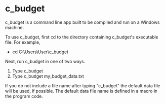 # c_budget
c_budget is a command line app built to be compiled and run on a Windows machine.

To use c_budget, first cd to the directory containing c_budget's executable file. For example,

- cd C:\Users\User\c_budget

Next, run c_budget in one of two ways.

1. Type c_budget
2. Type c_budget my_budget_data.txt

If you do not include a file name after typing "c_budget" the default data file will be used, if possible. The default data file name is defined in a macro in the program code.
